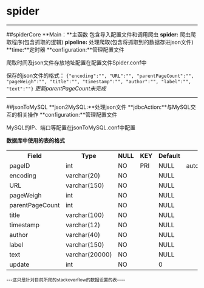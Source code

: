 # spider
***
##spiderCore
**Main：**主函数 包含导入配置文件和调用爬虫
**spider:** 爬虫爬取程序(包含抓取的逻辑)
**pipeline:** 处理爬取(包含将抓取到的数据存进json文件)
**time:**定时器
**configuration:**管理配置文件

爬取时间及json文件存放地址配置在配置文件Spider.conf中

保存的json文件的格式：
`{"encoding":"",
"URL":"",
"parentPageCount":"",
"pageWeigh":"",
"title":"",
"timestamp":"",
"author":"",
"label":"",
"text":""}`
*更新parentPageCount未完成*
***
##jsonToMySQL
**json2MySQL:**处理json文件
**jdbcAction:**与MySQL交互的相关操作
**configuration:**管理配置文件

MySQL的IP、端口等配置在jsonToMySQL.conf中配置

**数据库中使用的表的格式**

<table class="table table-bordered table-striped table-condensed">
<tr>
    <th>Field</th>
    <th>Type</th>
    <th> NULL </th>
    <th> KEY </th>
    <th>Default</th>
    <th>Extra</th>
</tr>
<tr>
    <td>pageID</td>
    <td>int</td>
    <td>NO</td>
    <td>PRI</td>
    <td>NULL</td>
    <td>auto_increment</td>
</tr>
<tr>
    <td>encoding</td>
    <td>varchar(20)</td>
    <td>NO</td>
    <td></td>
    <td>NULL</td>
    <td></td>
</tr>
<tr>
    <td>URL</td>
    <td>varchar(150)</td>
    <td>NO</td>
    <td></td>
    <td>NULL</td>
    <td></td>
</tr>
<tr>
    <td>pageWeigh</td>
    <td>int</td>
    <td>NO</td>
    <td></td>
    <td>NULL</td>
    <td></td>
</tr>
<tr>
    <td>parentPageCount</td>
    <td>int</td>
    <td>NO</td>
    <td></td>
    <td>NULL</td>
    <td></td>
</tr>
<tr>
    <td>title</td>
    <td>varchar(100)</td>
    <td>NO</td>
    <td></td>
    <td>NULL</td>
    <td></td>
</tr>
<tr>
    <td>timestamp</td>
    <td>varchar(12)</td>
    <td>NO</td>
    <td></td>
    <td>NULL</td>
    <td></td>
</tr>
<tr>
    <td>author</td>
    <td>varchar(40)</td>
    <td>NO</td>
    <td></td>
    <td>NULL</td>
    <td></td>
</tr>
<tr>
    <td>label</td>
    <td>varchar(150)</td>
    <td>NO</td>
    <td></td>
    <td>NULL</td>
    <td></td>
</tr>
<tr>
    <td>text</td>
    <td>varchar(20000)</td>
    <td>NO</td>
    <td></td>
    <td>NULL</td>
    <td></td>
</tr>
<tr>
    <td>update</td>
    <td>int</td>
    <td>NO</td>
    <td></td>
    <td>0</td>
    <td></td>
</tr>
</table>

<small>---这只是针对目前所爬的stackoverflow的数据设置的表----</small>
